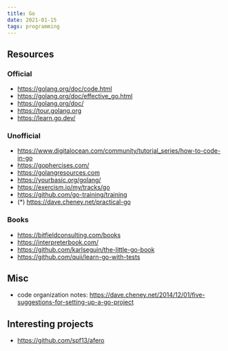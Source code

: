 ```yaml
---
title: Go
date: 2021-01-15
tags: programming
---
```


## Resources

### Official

- https://golang.org/doc/code.html
- https://golang.org/doc/effective_go.html
- https://golang.org/doc/
- https://tour.golang.org
- https://learn.go.dev/

### Unofficial

- https://www.digitalocean.com/community/tutorial_series/how-to-code-in-go
- https://gophercises.com/
- https://golangresources.com
- https://yourbasic.org/golang/
- https://exercism.io/my/tracks/go
- https://github.com/go-training/training
- (*) https://dave.cheney.net/practical-go

### Books

- https://bitfieldconsulting.com/books
- https://interpreterbook.com/
- https://github.com/karlseguin/the-little-go-book
- https://github.com/quii/learn-go-with-tests

## Misc

- code organization notes:
  https://dave.cheney.net/2014/12/01/five-suggestions-for-setting-up-a-go-project

## Interesting projects

- https://github.com/spf13/afero
